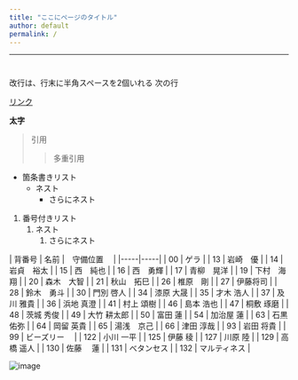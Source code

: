 ```yaml
---
title: "ここにページのタイトル"
author: default
permalink: /
---
```







---



# 

改行は、行末に半角スペースを2個いれる
次の行

[リンク](https://www.google.co.jp/)

**太字**

> 引用
>> 多重引用


- 箇条書きリスト
  - ネスト
    - さらにネスト


1. 番号付きリスト
   1. ネスト
      1. さらにネスト


| 背番号  | 名前  |　守備位置　 | 
|-----|-----|
| 00 | ゲラ |
| 13 | 岩崎　優  |
| 14 | 岩貞　裕太 |
| 15 | 西　純也 | 
| 16 | 西　勇輝 |
| 17 | 青柳　晃洋 |
| 19 | 下村　海翔 |
| 20 | 森木　大智 |
| 21 | 秋山　拓巳 | 
| 26 | 椎原　剛 |
| 27 | 伊藤将司 |
| 28 | 鈴木　勇斗 |
| 30 | 門別 啓人 |
| 34 | 漆原 大晟 |
| 35 | 才木 浩人 |
| 37 | 及川 雅貴 |
| 36 | 浜地 真澄 |
| 41 | 村上 頌樹 | 
| 46 | 島本 浩也 |
| 47 | 桐敷 琢磨 |
| 48 | 茨城 秀俊 |
| 49 | 大竹 耕太郎 |
| 50 | 富田 蓮 |
| 54 | 加治屋 蓮 |
| 63 | 石黒 佑弥 |
| 64 | 岡留 英貴 |
| 65 | 湯浅　京己 |
| 66 | 津田 淳哉 | 
| 93 | 岩田 将貴 |
| 99 | ビーズリー　 | 
| 122 | 小川 一平 |
| 125 | 伊藤 稜 |
| 127 | 川原 陸 |
| 129 | 高橋 遥人 |
| 130 | 佐藤　 蓮 |
| 131 | べタンセス |
| 132 | マルティネス |

![image](/GHPages_WebSite/assets/images/logo-150.png)

